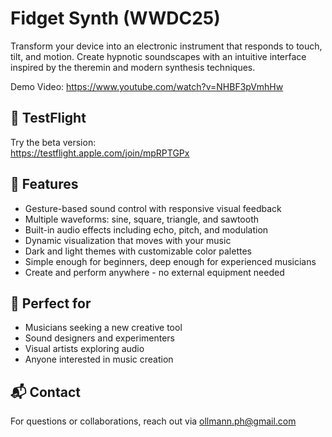 # Fidget Synth (WWDC25)

Transform your device into an electronic instrument that responds to touch, tilt, and motion. Create hypnotic soundscapes with an intuitive interface inspired by the theremin and modern synthesis techniques.

Demo Video:
https://www.youtube.com/watch?v=NHBF3pVmhHw

## 🚀 TestFlight  
Try the beta version:  
https://testflight.apple.com/join/mpRPTGPx

## 🎵 Features  
- Gesture-based sound control with responsive visual feedback  
- Multiple waveforms: sine, square, triangle, and sawtooth  
- Built-in audio effects including echo, pitch, and modulation  
- Dynamic visualization that moves with your music  
- Dark and light themes with customizable color palettes  
- Simple enough for beginners, deep enough for experienced musicians  
- Create and perform anywhere - no external equipment needed  

## 🎯 Perfect for  
- Musicians seeking a new creative tool  
- Sound designers and experimenters  
- Visual artists exploring audio  
- Anyone interested in music creation  

## 📬 Contact  
For questions or collaborations, reach out via ollmann.ph@gmail.com
